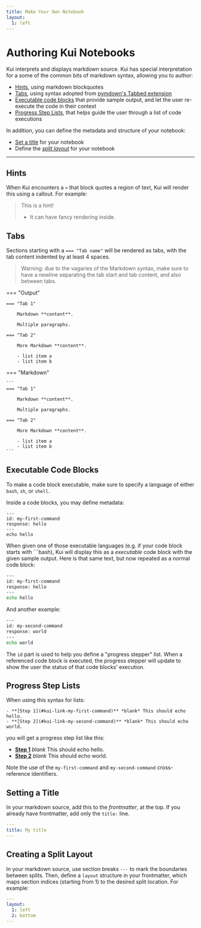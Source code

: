 ```yaml
---
title: Make Your Own Notebook
layout:
  1: left
---
```


# Authoring Kui Notebooks

Kui interprets and displays markdown source. Kui has special
interpretation for a some of the common bits of markdown syntax,
allowing you to author:

- [Hints](#hints), using markdown blockquotes
- [Tabs](#tabs), using syntax adopted from [pymdown's Tabbed
  extension](https://facelessuser.github.io/pymdown-extensions/extensions/tabbed/)
- [Executable code blocks](#executable-code-blocks) that
  provide sample output, and let the user re-execute the code in their
  context
- [Progress Step Lists](#progress-step-lists), that helps
  guide the user through a list of code executions
  
In addition, you can define the metadata and structure of your
notebook:

- [Set a title](#setting-a-title) for your notebook
- Define the [_split layout_](#creating-a-split-layout) for your
  notebook

---

## Hints

When Kui encounters a `>` that block quotes a region of text, Kui will
render this using a callout. For example:

> This is a hint!
> - It can have fancy rendering inside.

## Tabs

Sections starting with a `=== "Tab name"` will be rendered as tabs,
with the tab content indented by at least 4 spaces. 

> Warning: due to the vagaries of the Markdown syntax, make sure to
> have a newline separating the tab start and tab content, and also
> between tabs.

=== "Output"
    
    === "Tab 1"

        Markdown **content**.

        Multiple paragraphs.

    === "Tab 2"

        More Markdown **content**.

        - list item a
        - list item b

=== "Markdown"

    ```
    === "Tab 1"

        Markdown **content**.

        Multiple paragraphs.

    === "Tab 2"

        More Markdown **content**.

        - list item a
        - list item b
    ```

## Executable Code Blocks

To make a code block executable, make sure to specify a language of
either `bash`, `sh`, or `shell`.

Inside a code blocks, you may define metadata:

```bashy
---
id: my-first-command
response: hello
---
echo hello
```

<!-- Hello viewers of the source to this notebook! Note that we have
used a language of `bashy` here, to prevent Kui from rendering this as
an executable code block. -->

When given one of those executable languages (e.g. if your code block
starts with \`\`\`bash), Kui will display this as a _executable_ code
block with the given sample output. Here is that same text, but now
repeated as a normal code block:

```bash
---
id: my-first-command
response: hello
---
echo hello
```

And another example:

```bash
---
id: my-second-command
response: world
---
echo world
```

The `id` part is used to help you define a "progress stepper"
list. When a referenced code block is executed, the progress stepper
will update to show the user the status of that code blocks'
execution.

## Progress Step Lists

When using this syntax for lists:

```
- **[Step 1](#kui-link-my-first-command)** *blank* This should echo hello.
- **[Step 2](#kui-link-my-second-command)** *blank* This should echo world.
```

you will get a progress step list like this:

- **[Step 1](#kui-link-my-first-command)** _blank_ This should echo hello.
- **[Step 2](#kui-link-my-second-command)** _blank_ This should echo world.

Note the use of the `my-first-command` and `my-second-command`
cross-reference identifiers.

## Setting a Title

In your markdown source, add this to the _frontmatter_, at the top. If
you already have frontmatter, add only the `title:` line.

```yaml
---
title: My title
---

```

## Creating a Split Layout

In your markdown source, use section breaks `---` to mark the
boundaries between splits. Then, define a `layout` structure in your
frontmatter, which maps section indices (starting from 1) to the
desired split location. For example:

```yaml
---
layout:
  1: left
  2: bottom
---

```

